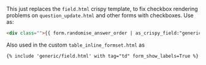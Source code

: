 This just replaces the `field.html` crispy template, to fix checkbox rendering problems on
`question_update.html` and other forms with checkboxes. Use as:

```html
<div class="">{{ form.randomise_answer_order | as_crispy_field:"generic" }}</div>
```

Also used in the custom `table_inline_formset.html` as

```html
{% include 'generic/field.html' with tag="td" form_show_labels=True %}
```
